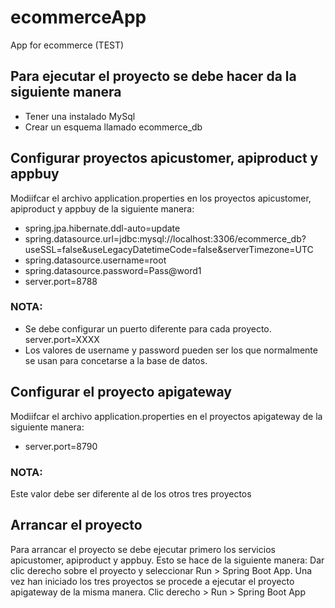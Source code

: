 # ecommerceApp
App for ecommerce (TEST)

## Para ejecutar el proyecto se debe hacer da la siguiente manera

* Tener una instalado MySql
* Crear un esquema llamado ecommerce_db

## Configurar proyectos apicustomer, apiproduct y appbuy
Modiifcar el archivo application.properties en los proyectos apicustomer, apiproduct y appbuy de la siguiente manera:

* spring.jpa.hibernate.ddl-auto=update
* spring.datasource.url=jdbc:mysql://localhost:3306/ecommerce_db?useSSL=false&useLegacyDatetimeCode=false&serverTimezone=UTC
* spring.datasource.username=root
* spring.datasource.password=Pass@word1
* server.port=8788

### NOTA: 
* Se debe configurar un puerto diferente para cada proyecto. server.port=XXXX
* Los valores de username y password pueden ser los que normalmente se usan para concetarse a la base de datos.

## Configurar el proyecto apigateway
Modiifcar el archivo application.properties en el proyectos apigateway de la siguiente manera:
* server.port=8790

### NOTA:
Este valor debe ser diferente al de los otros tres proyectos

## Arrancar el proyecto
Para arrancar el proyecto se debe ejecutar primero los servicios apicustomer, apiproduct y appbuy. Esto se hace de la siguiente manera:
Dar clic derecho sobre el proyecto y seleccionar Run > Spring Boot App. 
Una vez han iniciado los tres proyectos se procede a ejecutar el proyecto apigateway de la misma manera. Clic derecho > Run > Spring Boot App


